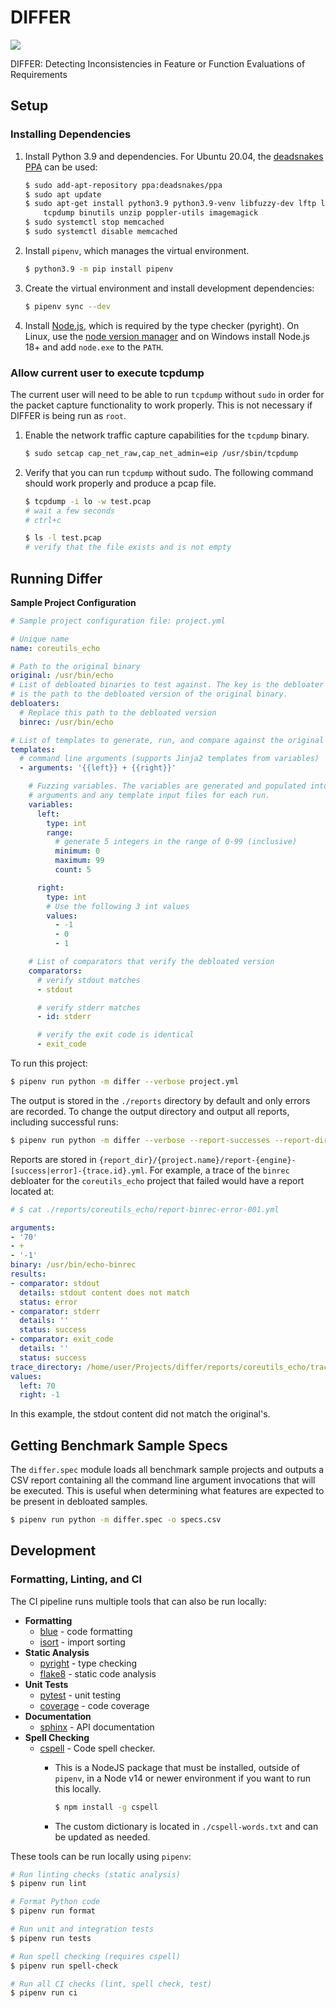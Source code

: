 # DIFFER

![](https://github.com/trailofbits/differ/actions/workflows/ci.yml/badge.svg)

DIFFER: Detecting Inconsistencies in Feature or Function Evaluations of Requirements

## Setup

### Installing Dependencies

1. Install Python 3.9 and dependencies. For Ubuntu 20.04, the [deadsnakes PPA](https://launchpad.net/~deadsnakes/+archive/ubuntu/ppa) can be used:
   ```bash
   $ sudo add-apt-repository ppa:deadsnakes/ppa
   $ sudo apt update
   $ sudo apt-get install python3.9 python3.9-venv libfuzzy-dev lftp lighttpd memcached \
       tcpdump binutils unzip poppler-utils imagemagick
   $ sudo systemctl stop memcached
   $ sudo systemctl disable memcached
   ```
2. Install `pipenv`, which manages the virtual environment.
   ```bash
   $ python3.9 -m pip install pipenv
   ```
3. Create the virtual environment and install development dependencies:
   ```bash
   $ pipenv sync --dev
   ```
4. Install [Node.js](https://nodejs.org/en/), which is required by the type checker (pyright). On Linux, use the [node version manager](https://github.com/nvm-sh/nvm) and on Windows install Node.js 18+ and add `node.exe` to the `PATH`.

### Allow current user to execute tcpdump

The current user will need to be able to run `tcpdump` without `sudo` in order for the packet capture functionality to work properly. This is not necessary if DIFFER is being run as `root`.

1. Enable the network traffic capture capabilities for the `tcpdump` binary.
   ```bash
   $ sudo setcap cap_net_raw,cap_net_admin=eip /usr/sbin/tcpdump
   ```

2. Verify that you can run `tcpdump` without sudo. The following command should work properly and produce a pcap file.
   ```bash
   $ tcpdump -i lo -w test.pcap
   # wait a few seconds
   # ctrl+c

   $ ls -l test.pcap
   # verify that the file exists and is not empty
   ```

## Running Differ

**Sample Project Configuration**

```yaml
# Sample project configuration file: project.yml

# Unique name
name: coreutils_echo

# Path to the original binary
original: /usr/bin/echo
# List of debloated binaries to test against. The key is the debloater name and the value
# is the path to the debloated version of the original binary.
debloaters:
  # Replace this path to the debloated version
  binrec: /usr/bin/echo

# List of templates to generate, run, and compare against the original binary
templates:
  # command line arguments (supports Jinja2 templates from variables)
  - arguments: '{{left}} + {{right}}'

    # Fuzzing variables. The variables are generated and populated into the command line
    # arguments and any template input files for each run.
    variables:
      left:
        type: int
        range:
          # generate 5 integers in the range of 0-99 (inclusive)
          minimum: 0
          maximum: 99
          count: 5

      right:
        type: int
        # Use the following 3 int values
        values:
          - -1
          - 0
          - 1

    # List of comparators that verify the debloated version
    comparators:
      # verify stdout matches
      - stdout

      # verify stderr matches
      - id: stderr

      # verify the exit code is identical
      - exit_code
```

To run this project:

```bash
$ pipenv run python -m differ --verbose project.yml
```

The output is stored in the `./reports` directory by default and only errors are recorded. To change the output directory and output all reports, including successful runs:

```bash
$ pipenv run python -m differ --verbose --report-successes --report-dir ./output project.yml
```

Reports are stored in `{report_dir}/{project.name}/report-{engine}-[success|error]-{trace.id}.yml`. For example, a trace of the `binrec` debloater for the `coreutils_echo` project that failed would have a report located at:

```yaml
# $ cat ./reports/coreutils_echo/report-binrec-error-001.yml

arguments:
- '70'
- +
- '-1'
binary: /usr/bin/echo-binrec
results:
- comparator: stdout
  details: stdout content does not match
  status: error
- comparator: stderr
  details: ''
  status: success
- comparator: exit_code
  details: ''
  status: success
trace_directory: /home/user/Projects/differ/reports/coreutils_echo/trace-001/binrec
values:
  left: 70
  right: -1
```

In this example, the stdout content did not match the original's.

## Getting Benchmark Sample Specs

The `differ.spec` module loads all benchmark sample projects and outputs a CSV report containing all the command line argument invocations that will be executed. This is useful when determining what features are expected to be present in debloated samples.

```bash
$ pipenv run python -m differ.spec -o specs.csv
```

## Development

### Formatting, Linting, and CI

The CI pipeline runs multiple tools that can also be run locally:

- **Formatting**
  - [blue](https://github.com/grantjenks/blue) - code formatting
  - [isort](https://github.com/PyCQA/isort) - import sorting
- **Static Analysis**
  - [pyright](https://github.com/microsoft/pyright) - type checking
  - [flake8](https://github.com/PyCQA/flake8) - static code analysis
- **Unit Tests**
  - [pytest](https://docs.pytest.org) - unit testing
  - [coverage](https://coverage.readthedocs.io) - code coverage
- **Documentation**
  - [sphinx](https://www.sphinx-doc.org/en/master/) - API documentation
- **Spell Checking**
  - [cspell](https://cspell.org/) - Code spell checker.
    - This is a NodeJS package that must be installed, outside of `pipenv`, in a Node v14 or newer environment if you want to run this locally.
      ```bash
      $ npm install -g cspell
      ```

    - The custom dictionary is located in `./cspell-words.txt` and can be updated as needed.

These tools can be run locally using `pipenv`:

```bash
# Run linting checks (static analysis)
$ pipenv run lint

# Format Python code
$ pipenv run format

# Run unit and integration tests
$ pipenv run tests

# Run spell checking (requires cspell)
$ pipenv run spell-check

# Run all CI checks (lint, spell check, test)
$ pipenv run ci
```

<!--
spell-checker:ignore binrec coreutils pipenv deadsnakes pyright venv isort pytest libfuzzy lftp lighttpd chgrp setcap usermod binutils poppler imagemagick
-->
